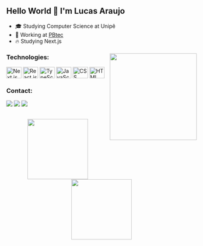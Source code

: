 ## Hello World 👋 I'm Lucas Araujo
- 🎓 Studying Computer Science at Unipê
- 💼 Working at [PBtec](https://github.com/pbtec)
- 🔥 Studying Next.js

<div style="display: inline_block;">
  <img align='right' src="https://media.giphy.com/media/v1.Y2lkPTc5MGI3NjExZjJsY2g1NG80bXRqMmZuaXJ4czZxejYybXhjejhmYnoyYTZybHMxMCZlcD12MV9pbnRlcm5hbF9naWZfYnlfaWQmY3Q9cw/kBrB4AzRAzdHqGC4kg/giphy.gif" width="230">
  <h3>Technologies:</h3>
  <img align="center" alt="Next.js icon" title="Next.js" height="30" width="40" src="https://cdn.jsdelivr.net/gh/devicons/devicon/icons/nextjs/nextjs-line.svg" />
  <img align="center" alt="React.js icon" title="React.js" height="30" width="40" src="https://cdn.jsdelivr.net/gh/devicons/devicon/icons/react/react-original.svg" />
  <img align="center" alt="TypeScript icon" title="TypeScript" height="30" width="40" src="https://cdn.jsdelivr.net/gh/devicons/devicon/icons/typescript/typescript-original.svg" />
  <img align="center" alt="JavaScript icon" title="JavaScript" height="30" width="40" src="https://cdn.jsdelivr.net/gh/devicons/devicon/icons/javascript/javascript-original.svg" />
  <img align="center" alt="CSS icon" title="CSS3" height="30" width="40" src="https://cdn.jsdelivr.net/gh/devicons/devicon/icons/css3/css3-original.svg" />
  <img align="center" alt="HTML icon" title="HTML5" height="30" width="40" src="https://cdn.jsdelivr.net/gh/devicons/devicon/icons/html5/html5-original.svg" />
</div>  

<div>
  <h3>Contact:</h3>
  <a href="https://www.linkedin.com/in/lucas-araujo-51609b21a" target="_blank"><img src="https://img.shields.io/badge/-LinkedIn-%230077B5?style=for-the-badge&logo=linkedin&logoColor=white" target="_blank"></a> 
  <a href="https://discord.com/users/329331719851474945" target="_blank"><img src="https://img.shields.io/badge/Discord-7289DA?style=for-the-badge&logo=discord&logoColor=white" target="_blank"></a> 
  <a href = "mailto:lucasaraujo1964@gmail.com"><img src="https://img.shields.io/badge/-Gmail-%23333?style=for-the-badge&logo=gmail&logoColor=white" target="_blank"></a>
</div>

##

<div align="center">
  <a href="https://github.com/xhteluk4s">
  <img height="160em" src="https://github-readme-stats.vercel.app/api?username=luska-a&show_icons=true&theme=react&include_all_commits=true&count_private=true&locale=pt-br"/>
  <img height="160em" src="https://github-readme-stats.vercel.app/api/top-langs/?username=luska-a&layout=compact&langs_count=7&theme=react&locale=pt-br"/>
</div>
  

